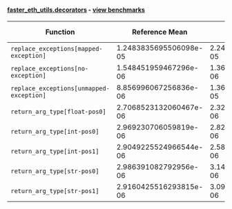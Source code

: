 #### [faster_eth_utils.decorators](https://github.com/BobTheBuidler/faster-eth-utils/blob/master/faster_eth_utils/decorators.py) - [view benchmarks](https://github.com/BobTheBuidler/faster-eth-utils/blob/master/benchmarks/test_decorators_benchmarks.py)

| Function | Reference Mean | Faster Mean | % Change | Speedup (%) | x Faster | Faster |
|----------|---------------|-------------|----------|-------------|----------|--------|
| `replace_exceptions[mapped-exception]` | 1.2483835695506098e-05 | 2.243885169658481e-05 | -79.74% | -44.37% | 0.56x | ❌ |
| `replace_exceptions[no-exception]` | 1.548451959467296e-06 | 1.3625570881378013e-06 | 12.01% | 13.64% | 1.14x | ✅ |
| `replace_exceptions[unmapped-exception]` | 8.856996067256836e-06 | 1.369610080969587e-05 | -54.64% | -35.33% | 0.65x | ❌ |
| `return_arg_type[float-pos0]` | 2.7068523132060467e-06 | 2.3226034212758287e-06 | 14.20% | 16.54% | 1.17x | ✅ |
| `return_arg_type[int-pos0]` | 2.969230706059819e-06 | 2.829126884518039e-06 | 4.72% | 4.95% | 1.05x | ✅ |
| `return_arg_type[int-pos1]` | 2.9049225524966544e-06 | 2.5881204682506976e-06 | 10.91% | 12.24% | 1.12x | ✅ |
| `return_arg_type[str-pos0]` | 2.986391082792956e-06 | 3.1406828867740274e-06 | -5.17% | -4.91% | 0.95x | ❌ |
| `return_arg_type[str-pos1]` | 2.9160425516293815e-06 | 3.095086168605487e-06 | -6.14% | -5.78% | 0.94x | ❌ |
